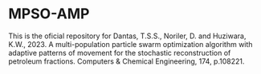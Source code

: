 # MPSO-AMP
This is the oficial repository for Dantas, T.S.S., Noriler, D. and Huziwara, K.W., 2023. A multi-population particle swarm optimization algorithm with adaptive patterns of movement for the stochastic reconstruction of petroleum fractions. Computers &amp; Chemical Engineering, 174, p.108221.
